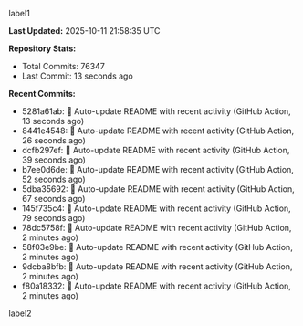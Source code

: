 
label1 
<!-- ACTIVITY_START -->
**Last Updated:** 2025-10-11 21:58:35 UTC

**Repository Stats:**
- Total Commits: 76347
- Last Commit: 13 seconds ago

**Recent Commits:**
- 5281a61ab: 🤖 Auto-update README with recent activity (GitHub Action, 13 seconds ago)
- 8441e4548: 🤖 Auto-update README with recent activity (GitHub Action, 26 seconds ago)
- dcfb297ef: 🤖 Auto-update README with recent activity (GitHub Action, 39 seconds ago)
- b7ee0d6de: 🤖 Auto-update README with recent activity (GitHub Action, 52 seconds ago)
- 5dba35692: 🤖 Auto-update README with recent activity (GitHub Action, 67 seconds ago)
- 145f735c4: 🤖 Auto-update README with recent activity (GitHub Action, 79 seconds ago)
- 78dc5758f: 🤖 Auto-update README with recent activity (GitHub Action, 2 minutes ago)
- 58f03e9be: 🤖 Auto-update README with recent activity (GitHub Action, 2 minutes ago)
- 9dcba8bfb: 🤖 Auto-update README with recent activity (GitHub Action, 2 minutes ago)
- f80a18332: 🤖 Auto-update README with recent activity (GitHub Action, 2 minutes ago)
<!-- ACTIVITY_END -->

label2
